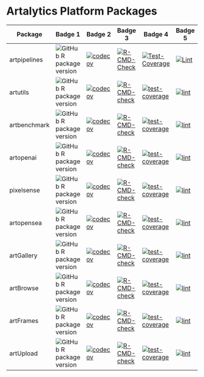 # Artalytics Platform Packages
| Package     | Badge 1                                                                                                                       | Badge 2                                                                                                   | Badge 3                                                                                                                 | Badge 4                                                                                                                           | Badge 5                                                                                                                 |
|-------------|-------------------------------------------------------------------------------------------------------------------------------|-----------------------------------------------------------------------------------------------------------|-------------------------------------------------------------------------------------------------------------------------|-----------------------------------------------------------------------------------------------------------------------------------|-------------------------------------------------------------------------------------------------------------------------|
| artpipelines | ![GitHub R package version](https://img.shields.io/github/r-package/v/r-data-science/artalytics-info?filename=package%2Fartpipelines%2FDESCRIPTION&style=flat&color=%231c98e3) | [![codecov](https://codecov.io/gh/r-data-science/artpipelines/graph/badge.svg?token=nHspAlC64x)](https://codecov.io/gh/r-data-science/artpipelines) | [![R-CMD-Check](https://github.com/r-data-science/artpipelines/actions/workflows/R-CMD-check.yaml/badge.svg?branch=main)](https://github.com/r-data-science/artpipelines/actions/workflows/R-CMD-check.yaml) | [![Test-Coverage](https://github.com/r-data-science/artpipelines/actions/workflows/test-coverage.yaml/badge.svg?branch=main)](https://github.com/r-data-science/artpipelines/actions/workflows/test-coverage.yaml) | [![Lint](https://github.com/r-data-science/artpipelines/actions/workflows/lint.yaml/badge.svg?branch=main)](https://github.com/r-data-science/artpipelines/actions/workflows/lint.yaml) |
| artutils    | ![GitHub R package version](https://img.shields.io/github/r-package/v/r-data-science/artalytics-info?filename=package%2Fartutils%2FDESCRIPTION&style=flat&color=%231c98e3)        | [![codecov](https://codecov.io/gh/r-data-science/artutils/branch/main/graph/badge.svg?token=JvpOdRkVhb)](https://codecov.io/gh/r-data-science/artutils)     | [![R-CMD-check](https://github.com/r-data-science/artutils/actions/workflows/R-CMD-check.yaml/badge.svg?branch=main)](https://github.com/r-data-science/artutils/actions/workflows/R-CMD-check.yaml) | [![test-coverage](https://github.com/r-data-science/artutils/actions/workflows/test-coverage.yaml/badge.svg?branch=main)](https://github.com/r-data-science/artutils/actions/workflows/test-coverage.yaml) | [![lint](https://github.com/r-data-science/artutils/actions/workflows/lint.yaml/badge.svg?branch=main)](https://github.com/r-data-science/artutils/actions/workflows/lint.yaml) |
| artbenchmark | ![GitHub R package version](https://img.shields.io/github/r-package/v/r-data-science/artalytics-info?filename=package%2Fartbenchmark%2FDESCRIPTION&style=flat&color=%231c98e3)   | [![codecov](https://codecov.io/gh/r-data-science/artbenchmark/branch/main/graph/badge.svg?token=QC8cw4nPfx)](https://codecov.io/gh/r-data-science/artbenchmark) | [![R-CMD-check](https://github.com/r-data-science/artbenchmark/actions/workflows/R-CMD-check.yaml/badge.svg?branch=main)](https://github.com/r-data-science/artbenchmark/actions/workflows/R-CMD-check.yaml) | [![test-coverage](https://github.com/r-data-science/artbenchmark/actions/workflows/test-coverage.yaml/badge.svg?branch=main)](https://github.com/r-data-science/artbenchmark/actions/workflows/test-coverage.yaml) | [![lint](https://github.com/r-data-science/artbenchmark/actions/workflows/lint.yaml/badge.svg?branch=main)](https://github.com/r-data-science/artbenchmark/actions/workflows/lint.yaml) |
| artopenai  | ![GitHub R package version](https://img.shields.io/github/r-package/v/r-data-science/artalytics-info?filename=package%2Fartopenai%2FDESCRIPTION&style=flat&color=%231c98e3)       | [![codecov](https://codecov.io/gh/r-data-science/artopenai/branch/main/graph/badge.svg?token=xavgRoo6kk)](https://codecov.io/gh/r-data-science/artopenai)  | [![R-CMD-check](https://github.com/r-data-science/artopenai/actions/workflows/R-CMD-check.yaml/badge.svg?branch=main)](https://github.com/r-data-science/artopenai/actions/workflows/R-CMD-check.yaml) | [![test-coverage](https://github.com/r-data-science/artopenai/actions/workflows/test-coverage.yaml/badge.svg?branch=main)](https://github.com/r-data-science/artopenai/actions/workflows/test-coverage.yaml) | [![lint](https://github.com/r-data-science/artopenai/actions/workflows/lint.yaml/badge.svg?branch=main)](https://github.com/r-data-science/artopenai/actions/workflows/lint.yaml) |
| pixelsense | ![GitHub R package version](https://img.shields.io/github/r-package/v/r-data-science/artalytics-info?filename=package%2Fpixelsense%2FDESCRIPTION&style=flat&color=%231c98e3)      | [![codecov](https://codecov.io/gh/r-data-science/pixelsense/branch/main/graph/badge.svg?token=n3oeGuWlIl)](https://codecov.io/gh/r-data-science/pixelsense) | [![R-CMD-check](https://github.com/r-data-science/pixelsense/actions/workflows/R-CMD-check.yaml/badge.svg)](https://github.com/r-data-science/pixelsense/actions/workflows/R-CMD-check.yaml) | [![test-coverage](https://github.com/r-data-science/pixelsense/actions/workflows/test-coverage.yaml/badge.svg?branch=main)](https://github.com/r-data-science/pixelsense/actions/workflows/test-coverage.yaml) | [![lint](https://github.com/r-data-science/pixelsense/actions/workflows/lint.yaml/badge.svg)](https://github.com/r-data-science/pixelsense/actions/workflows/lint.yaml) |
| artopensea | ![GitHub R package version](https://img.shields.io/github/r-package/v/r-data-science/artalytics-info?filename=package%2Fartopensea%2FDESCRIPTION&style=flat&color=%231c98e3)      | [![codecov](https://codecov.io/gh/r-data-science/artopensea/graph/badge.svg?token=Ad3ybw17Rs)](https://codecov.io/gh/r-data-science/artopensea)        | [![R-CMD-check](https://github.com/r-data-science/artopensea/actions/workflows/R-CMD-check.yaml/badge.svg?branch=main)](https://github.com/r-data-science/artopensea/actions/workflows/R-CMD-check.yaml) | [![test-coverage](https://github.com/r-data-science/artopensea/actions/workflows/test-coverage.yaml/badge.svg?branch=main)](https://github.com/r-data-science/artopensea/actions/workflows/test-coverage.yaml) | [![lint](https://github.com/r-data-science/artopensea/actions/workflows/lint.yaml/badge.svg?branch=main)](https://github.com/r-data-science/artopensea/actions/workflows/lint.yaml) |
| artGallery | ![GitHub R package version](https://img.shields.io/github/r-package/v/r-data-science/artalytics-info?filename=package%2FartGallery%2FDESCRIPTION&style=flat&color=%231c98e3)    | [![codecov](https://codecov.io/gh/r-data-science/artGallery/graph/badge.svg?token=eycz8AfmwQ)](https://codecov.io/gh/r-data-science/artGallery)       | [![R-CMD-check](https://github.com/r-data-science/artGallery/actions/workflows/R-CMD-check.yaml/badge.svg)](https://github.com/r-data-science/artGallery/actions/workflows/R-CMD-check.yaml) | [![test-coverage](https://github.com/r-data-science/artGallery/actions/workflows/test-coverage.yaml/badge.svg)](https://github.com/r-data-science/artGallery/actions/workflows/test-coverage.yaml) | [![lint](https://github.com/r-data-science/artGallery/actions/workflows/lint.yaml/badge.svg)](https://github.com/r-data-science/artGallery/actions/workflows/lint.yaml) |
| artBrowse | ![GitHub R package version](https://img.shields.io/github/r-package/v/r-data-science/artalytics-info?filename=package%2FartBrowse%2FDESCRIPTION&style=flat&color=%231c98e3) | [![codecov](https://codecov.io/gh/r-data-science/artBrowse/graph/badge.svg?token=RbTEeIDV6a)](https://codecov.io/gh/r-data-science/artBrowse) | [![R-CMD-check](https://github.com/r-data-science/artBrowse/actions/workflows/R-CMD-check.yaml/badge.svg?branch=main)](https://github.com/r-data-science/artBrowse/actions/workflows/R-CMD-check.yaml) | [![test-coverage](https://github.com/r-data-science/artBrowse/actions/workflows/test-coverage.yaml/badge.svg)](https://github.com/r-data-science/artBrowse/actions/workflows/test-coverage.yaml) | [![lint](https://github.com/r-data-science/artBrowse/actions/workflows/lint.yaml/badge.svg)](https://github.com/r-data-science/artBrowse/actions/workflows/lint.yaml) |
| artFrames | ![GitHub R package version](https://img.shields.io/github/r-package/v/r-data-science/artalytics-info?filename=package%2FartFrames%2FDESCRIPTION&style=flat&color=%231c98e3) | [![codecov](https://codecov.io/gh/r-data-science/artFrames/graph/badge.svg?token=2fTaWPHDWr)](https://codecov.io/gh/r-data-science/artFrames) | [![R-CMD-check](https://github.com/r-data-science/artFrames/actions/workflows/R-CMD-check.yaml/badge.svg)](https://github.com/r-data-science/artFrames/actions/workflows/R-CMD-check.yaml) | [![test-coverage](https://github.com/r-data-science/artFrames/actions/workflows/test-coverage.yaml/badge.svg)](https://github.com/r-data-science/artFrames/actions/workflows/test-coverage.yaml) | [![lint](https://github.com/r-data-science/artFrames/actions/workflows/lint.yaml/badge.svg)](https://github.com/r-data-science/artFrames/actions/workflows/lint.yaml) |
| artUpload | ![GitHub R package version](https://img.shields.io/github/r-package/v/r-data-science/artalytics-info?filename=package%2FartUpload%2FDESCRIPTION&style=flat&color=%231c98e3) | [![codecov](https://codecov.io/gh/r-data-science/artUpload/graph/badge.svg?token=bP3A54H4Ux)](https://codecov.io/gh/r-data-science/artUpload) | [![R-CMD-check](https://github.com/r-data-science/artUpload/actions/workflows/R-CMD-check.yaml/badge.svg?branch=main)](https://github.com/r-data-science/artUpload/actions/workflows/R-CMD-check.yaml) | [![test-coverage](https://github.com/r-data-science/artUpload/actions/workflows/test-coverage.yaml/badge.svg?branch=main)](https://github.com/r-data-science/artUpload/actions/workflows/test-coverage.yaml) | [![lint](https://github.com/r-data-science/artUpload/actions/workflows/lint.yaml/badge.svg)](https://github.com/r-data-science/artUpload/actions/workflows/lint.yaml) |
